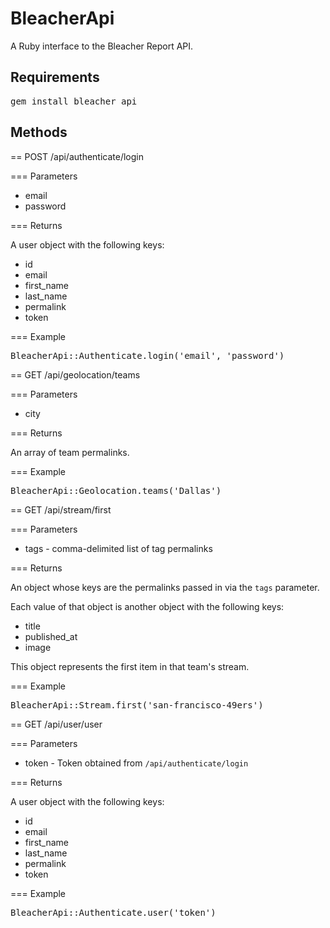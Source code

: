 BleacherApi
===========

A Ruby interface to the Bleacher Report API.

Requirements
------------

<pre>
gem install bleacher_api
</pre>

Methods
-------

== POST /api/authenticate/login

=== Parameters

* email
* password

=== Returns

A user object with the following keys:

* id
* email
* first\_name
* last\_name
* permalink
* token

=== Example

<pre>
BleacherApi::Authenticate.login('email', 'password')
</pre>

== GET /api/geolocation/teams

=== Parameters

* city

=== Returns

An array of team permalinks.

=== Example

<pre>
BleacherApi::Geolocation.teams('Dallas')
</pre>

== GET /api/stream/first

=== Parameters

* tags - comma-delimited list of tag permalinks

=== Returns

An object whose keys are the permalinks passed in via the <code>tags</code> parameter.

Each value of that object is another object with the following keys:

* title
* published_at
* image

This object represents the first item in that team's stream.

=== Example

<pre>
BleacherApi::Stream.first('san-francisco-49ers')
</pre>

== GET /api/user/user

=== Parameters

* token - Token obtained from <code>/api/authenticate/login</code>

=== Returns

A user object with the following keys:

* id
* email
* first\_name
* last\_name
* permalink
* token

=== Example

<pre>
BleacherApi::Authenticate.user('token')
</pre>